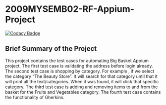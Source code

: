 # 2009MYSEMB02-RF-Appium-Project

[![Codacy Badge](https://api.codacy.com/project/badge/Grade/ad3ea7a1c9854feba71eff1565b1852e)](https://app.codacy.com/gh/99002608/2009MYSEMB02-RF-Appium-Project?utm_source=github.com&utm_medium=referral&utm_content=99002608/2009MYSEMB02-RF-Appium-Project&utm_campaign=Badge_Grade)

## Brief Summary of the Project
  This project contains the test cases for automating Big Basket Appium project. The first test case is validating the address before login already. The second test case  is shopping by category. For example , if we select the category “The Beauty Store”. It will search for that category until that it will print all the text/categories. When it was found, it will click that specific category. The third test case is adding and removing items to and from the basket for the Fruits and Vegetables category. The fourth test case contains the functionality of Gherkins.



